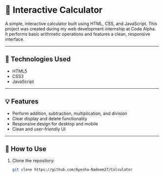# 🧮 Interactive Calculator

A simple, interactive calculator built using HTML, CSS, and JavaScript. This project was created during my web development internship at Code Alpha. It performs basic arithmetic operations and features a clean, responsive interface.

---

## 🔧 Technologies Used

- HTML5
- CSS3
- JavaScript

---

## 💡 Features

- Perform addition, subtraction, multiplication, and division
- Clear display and delete functionality
- Responsive design for desktop and mobile
- Clean and user-friendly UI

---

## 🚀 How to Use

1. Clone the repository:
   ```bash
   git clone https://github.com/Ayesha-Nadeem27/Calculator
